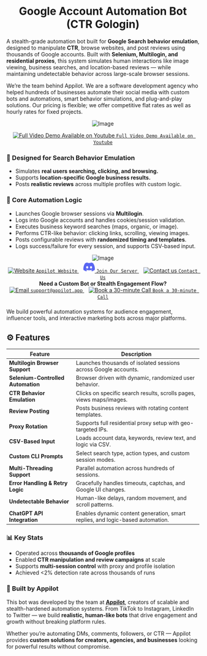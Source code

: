 <h1 align="center">Google Account Automation Bot (CTR Gologin)</h1>

A stealth-grade automation bot built for **Google Search behavior emulation**, designed to manipulate **CTR**, browse websites, and post reviews using thousands of Google accounts. Built with **Selenium, Multilogin, and residential proxies**, this system simulates human interactions like image viewing, business searches, and location-based reviews — while maintaining undetectable behavior across large-scale browser sessions.

We’re the team behind Appilot. We are a software development agency who helped hundreds of businesses automate their social media with custom bots and automations, smart behavior simulations, and plug-and-play solutions. Our pricing is flexible; we offer competitive flat rates as well as hourly rates for fixed projects.

<p align="center">
  <img
    src="https://github.com/user-attachments/assets/0ffa5ac4-a52d-41f4-99d6-5a47522790ba"
    alt="Image"
    width="450px"
  />
</p>

<div align="center">
  <a href="https://youtu.be/001PrKS__TA?feature=shared">
  <img
    alt="Full Video Demo Available on Youtube"
    width="25px"
    src="https://github.com/user-attachments/assets/c685ef52-2bdd-464c-bd60-cc6e34e8e867"
  />
  <code>Full Video Demo Available on Youtube</code>
</a>
</div>

### 🧠 Designed for Search Behavior Emulation
- Simulates **real users searching, clicking, and browsing.**
- Supports **location-specific Google business results.**
- Posts **realistic reviews** across multiple profiles with custom logic.

### 🔁 Core Automation Logic
- Launches Google browser sessions via **Multilogin**.
- Logs into Google accounts and handles cookies/session validation.
- Executes business keyword searches (maps, organic, or image).
- Performs CTR-like behavior: clicking links, scrolling, viewing images.
- Posts configurable reviews with **randomized timing and templates**.
- Logs success/failure for every session, and supports CSV-based input.

<div align="center">
  <img
    src="https://github.com/user-attachments/assets/078e6506-7061-4619-8fbc-c835ab16818c"
    alt="Image"
    width="600px"
  />
</div>

<div align="center">
  <a href="https://appilot.app/">
    <img
      alt="Website"
      width="25px"
      src="https://github.com/user-attachments/assets/8e5f3af3-b098-4c1d-980d-df9aebc680d0"
    />
    <code>Appilot Website</code>
  </a>
  &nbsp;&nbsp;
  <a href="https://discord.gg/3CZ5muJdF2">
    <img
      alt="Join Our Server"
      width="30px"
      src="https://github.com/Zeeshanahmad4/RealEstateMate-WhatsApp-Group-Management-Bot/blob/main/discord-icon-svgrepo-com.svg"
    />
    <code>Join Our Server</code>
  </a>
  &nbsp;&nbsp;
  <a href="https://t.me/devpilot1">
    <img
      alt="Contact us"
      width="30px"
      src="https://edent.github.io/SuperTinyIcons/images/svg/telegram.svg"
    />
    <code>Contact Us</code>
  </a>
</div>

<div align="center">
<strong> Need a Custom Bot or Stealth Engagement Flow?</strong>

<div align="center">
  <a href="mailto:support@appilot.app">
  <img
    alt="Email"
    width="30px"
    src="https://github.com/user-attachments/assets/91c8d428-32b7-4be0-91fa-2e42c902b5b8"
  />
  <code>support@appilot.app</code>
</a>
  &nbsp;&nbsp;
  <a href="https://cal.com/app-pilot-m8i8oo/30min">
  <img
    alt="Book a 30-minute Call"
    width="30px"
    src="https://github.com/user-attachments/assets/cd3e5c7b-3e4e-4bb3-b242-bcc20ee78f13"
  />
  <code>Book a 30-minute Call</code>
</a>
<span>

<div align="left">

###
We build powerful automation systems for audience engagement, influencer tools, and interactive marketing bots across major platforms.


## ⚙️ Features

| Feature                            | Description                                                          |
| ---------------------------------- | -------------------------------------------------------------------- |
| **Multilogin Browser Support**     | Launches thousands of isolated sessions across Google accounts.      |
| **Selenium-Controlled Automation** | Browser driven with dynamic, randomized user behavior.               |
| **CTR Behavior Emulation**         | Clicks on specific search results, scrolls pages, views maps/images. |
| **Review Posting**                 | Posts business reviews with rotating content templates.              |
| **Proxy Rotation**                 | Supports full residential proxy setup with geo-targeted IPs.         |
| **CSV-Based Input**                | Loads account data, keywords, review text, and logic via CSV.        |
| **Custom CLI Prompts**             | Select search type, action types, and custom session modes.          |
| **Multi-Threading Support**        | Parallel automation across hundreds of sessions.                     |
| **Error Handling & Retry Logic**   | Gracefully handles timeouts, captchas, and Google UI changes.        |
| **Undetectable Behavior**          | Human-like delays, random movement, and scroll patterns.        |
| **ChatGPT API Integration**   | Enables dynamic content generation, smart replies, and logic-based automation.  |


### 📊 Key Stats

- Operated across **thousands of Google profiles**
- Enabled **CTR manipulation and review campaigns** at scale
- Supports **multi-session control** with proxy and profile isolation
- Achieved <2% detection rate across thousands of runs

### 🧠 Built by Appilot
This bot was developed by the team at **[Appilot](https://appilot.app/)**, creators of scalable and stealth-hardened automation systems. From TikTok to Instagram, LinkedIn to Twitter — we build **realistic, human-like bots** that drive engagement and growth without breaking platform rules.

Whether you’re automating DMs, comments, followers, or CTR — Appilot provides **custom solutions for creators, agencies, and businesses** looking for powerful results without compromise.

